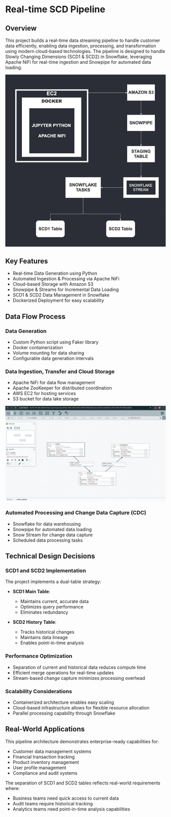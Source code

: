 # Real-time SCD Pipeline

## Overview
This project builds a real-time data streaming pipeline to handle customer data efficiently, enabling data ingestion, processing, and transformation using modern cloud-based technologies. The pipeline is designed to handle Slowly Changing Dimensions (SCD1 & SCD2) in Snowflake, leveraging Apache NiFi for real-time ingestion and Snowpipe for automated data loading.

![Architecture Diagram](resources/architecture_realtime.jpg)

## Key Features
- Real-time Data Generation using Python
- Automated Ingestion & Processing via Apache NiFi
- Cloud-based Storage with Amazon S3
- Snowpipe & Streams for Incremental Data Loading
- SCD1 & SCD2 Data Management in Snowflake
- Dockerized Deployment for easy scalability

## Data Flow Process

### Data Generation 
- Custom Python script using Faker library
- Docker containerization
- Volume mounting for data sharing
- Configurable data generation intervals

### Data Ingestion, Transfer and Cloud Storage
- Apache NiFi for data flow management
- Apache ZooKeeper for distributed coordination
- AWS EC2 for hosting services
- S3 bucket for data lake storage

![NiFi Flow Configuration Screenshot](resources/processors_flow.png)

### Automated Processing and Change Data Capture (CDC) 

- Snowflake for data warehousing
- Snowpipe for automated data loading
- Snow Stream for change data capture
- Scheduled data processing tasks

## Technical Design Decisions

### SCD1 and SCD2 Implementation
The project implements a dual-table strategy:
- **SCD1 Main Table**: 
  - Maintains current, accurate data
  - Optimizes query performance
  - Eliminates redundancy
  
- **SCD2 History Table**:
  - Tracks historical changes
  - Maintains data lineage
  - Enables point-in-time analysis

### Performance Optimization
- Separation of current and historical data reduces compute time
- Efficient merge operations for real-time updates
- Stream-based change capture minimizes processing overhead

### Scalability Considerations
- Containerized architecture enables easy scaling
- Cloud-based infrastructure allows for flexible resource allocation
- Parallel processing capability through Snowflake

## Real-World Applications

This pipeline architecture demonstrates enterprise-ready capabilities for:
- Customer data management systems
- Financial transaction tracking
- Product inventory management
- User profile management
- Compliance and audit systems

The separation of SCD1 and SCD2 tables reflects real-world requirements where:
- Business teams need quick access to current data
- Audit teams require historical tracking
- Analytics teams need point-in-time analysis capabilities

